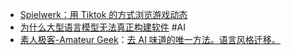 - [Spielwerk：用 Tiktok 的方式浏览游戏动态](https://x.com/eikedrescher/status/1955603605425439176)
- [为什么大型语言模型无法真正构建软件](https://zed.dev/blog/why-llms-cant-build-software) #AI
- [素人极客-Amateur Geek](https://x.com/changli71829684)：[去 AI 味道的唯一方法。语言风格迁移。](https://x.com/changli71829684/status/1955596393554620643)
